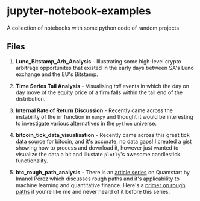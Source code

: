 # jupyter-notebook-examples
A collection of notebooks with some python code of random projects

## Files

1. **Luno_Bitstamp_Arb_Analysis** - Illustrating some high-level crypto arbitrage opportunites that existed in the early days between SA's Luno exchange and the EU's Bitstamp.

2. **Time Series Tail Analysis** - Visualising *tail* events in which the day on day move of the equity price of a firm falls within the tail end of the distribution.

3. **Internal Rate of Return Discussion** - Recently came across the instability of the irr function in `numpy` and thought it would be interesting to investigate various alternatives in the `python` universe.


3. **bitcoin_tick_data_visualisation** - Recently came across this great tick [data source](http://api.bitcoincharts.com/v1/csv/) for bitcoin, and it's accurate, no data gaps! I created a [gist](https://gist.github.com/kadereub/28e82f5c96d81574a53042fbf625995a) showing how to process and download it, however just wanted to visualize the data a bit and illustate `plotly`'s awesome candlestick functionality. 

4. **btc_rough_path_analysis** - There is an [article series](https://www.quantstart.com/articles/rough-path-theory-and-signatures-applied-to-quantitative-finance-part-1/) on Quantstart by Imanol Pérez which discusses rough paths and it's applicability to machine learning and quantitative finance. Here's a [primer on rough paths](https://arxiv.org/pdf/1603.03788.pdf) if you're like me and never heard of it before this series.
